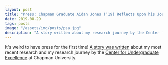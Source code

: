 ```yaml
---
layout: post
title: "Press: Chapman Graduate Aidan Jones (’19) Reflects Upon his Journey in Presenting Undergraduate Research"
date: 2019-08-29
tags: posts
image: "/assets/img/posts/psa.jpg"
description: "A story written about my research journey by the Center for Undergraduate Excellence at Chapman University"
---
```

<section class="post-content">

It's weird to have press for the first time! [A story was written](https://blogs.chapman.edu/undergraduate-excellence/2019/08/29/chapman-graduate-aidan-jones-19-reflects-upon-his-journey-in-presenting-undergraduate-research/) about my most recent research and my research journey by the [Center for Undergraduate Excellence](http://chapman.edu/cue) at Chapman University.

</section>
